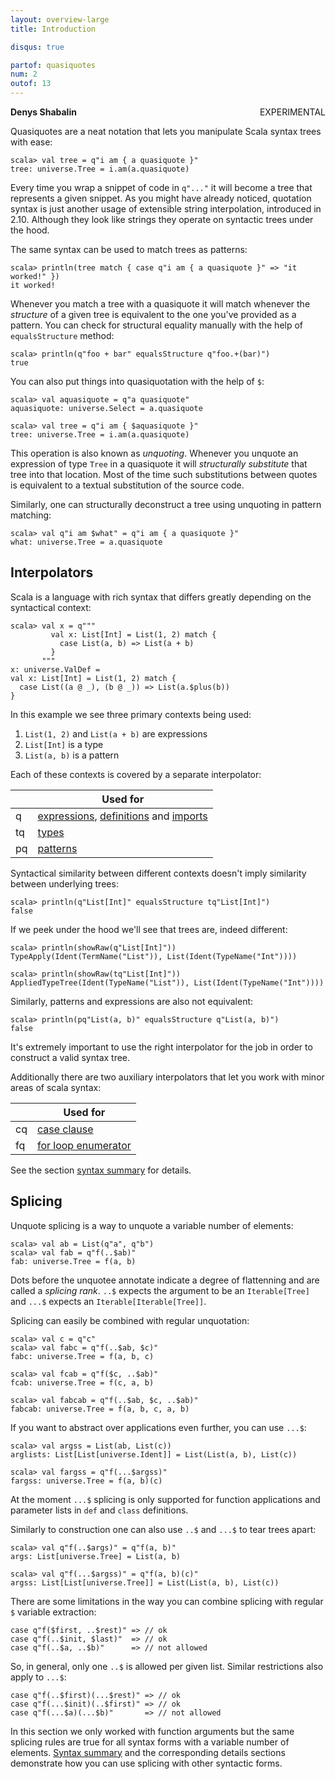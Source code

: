 ```yaml
---
layout: overview-large
title: Introduction

disqus: true

partof: quasiquotes
num: 2
outof: 13
---
```

**Denys Shabalin** <span class="label warning" style="float: right;">EXPERIMENTAL</span>

Quasiquotes are a neat notation that lets you manipulate Scala syntax trees with ease:

    scala> val tree = q"i am { a quasiquote }"
    tree: universe.Tree = i.am(a.quasiquote)

Every time you wrap a snippet of code in `q"..."` it will become a tree that represents a given snippet. As you might have already noticed, quotation syntax is just another usage of extensible string interpolation, introduced in 2.10. Although they look like strings they operate on syntactic trees under the hood.

The same syntax can be used to match trees as patterns:

    scala> println(tree match { case q"i am { a quasiquote }" => "it worked!" })
    it worked!

Whenever you match a tree with a quasiquote it will match whenever the *structure* of a given tree is equivalent to the one you\'ve provided as a pattern. You can check for structural equality manually with the help of `equalsStructure` method:

    scala> println(q"foo + bar" equalsStructure q"foo.+(bar)")
    true

You can also put things into quasiquotation with the help of `$`:

    scala> val aquasiquote = q"a quasiquote"
    aquasiquote: universe.Select = a.quasiquote

    scala> val tree = q"i am { $aquasiquote }"
    tree: universe.Tree = i.am(a.quasiquote)

This operation is also known as *unquoting*. Whenever you unquote an expression of type `Tree` in a quasiquote it will *structurally substitute* that tree into that location. Most of the time such substitutions between quotes is equivalent to a textual substitution of the source code.

Similarly, one can structurally deconstruct a tree using unquoting in pattern matching:

    scala> val q"i am $what" = q"i am { a quasiquote }"
    what: universe.Tree = a.quasiquote

## Interpolators

Scala is a language with rich syntax that differs greatly depending on the syntactical context:

    scala> val x = q"""
             val x: List[Int] = List(1, 2) match {
               case List(a, b) => List(a + b)
             }
           """
    x: universe.ValDef =
    val x: List[Int] = List(1, 2) match {
      case List((a @ _), (b @ _)) => List(a.$plus(b))
    }

In this example we see three primary contexts being used:

1. `List(1, 2)` and `List(a + b)` are expressions
2. `List[Int]` is a type
3. `List(a, b)` is a pattern

Each of these contexts is covered by a separate interpolator:

    | Used for
----|----------------
 q  | [expressions](/overviews/quasiquotes/syntax-summary.html#expressions), [definitions](/overviews/quasiquotes/syntax-summary.html#definitions) and [imports](http://localhost:4000/overviews/quasiquotes/expression-details.html#import)
 tq | [types](/overviews/quasiquotes/syntax-summary.html#types)
 pq | [patterns](/overviews/quasiquotes/syntax-summary.html#patterns)

Syntactical similarity between different contexts doesn\'t imply similarity between underlying trees:

    scala> println(q"List[Int]" equalsStructure tq"List[Int]")
    false

If we peek under the hood we'll see that trees are, indeed different:

    scala> println(showRaw(q"List[Int]"))
    TypeApply(Ident(TermName("List")), List(Ident(TypeName("Int"))))

    scala> println(showRaw(tq"List[Int]"))
    AppliedTypeTree(Ident(TypeName("List")), List(Ident(TypeName("Int"))))

Similarly, patterns and expressions are also not equivalent:

    scala> println(pq"List(a, b)" equalsStructure q"List(a, b)")
    false

It's extremely important to use the right interpolator for the job in order to construct a valid syntax tree.

Additionally there are two auxiliary interpolators that let you work with minor areas of scala syntax:

    | Used for
----|-------------------------------------
 cq | [case clause](/overviews/quasiquotes/syntax-summary.html#auxiliary)
 fq | [for loop enumerator](/overviews/quasiquotes/syntax-summary.html#auxiliary)

See the section [syntax summary](/overviews/quasiquotes/syntax-summary.html) for details.

## Splicing

Unquote splicing is a way to unquote a variable number of elements:

    scala> val ab = List(q"a", q"b")
    scala> val fab = q"f(..$ab)"
    fab: universe.Tree = f(a, b)

Dots before the unquotee annotate indicate a degree of flattenning and are called a *splicing rank*. `..$` expects the argument to be an `Iterable[Tree]` and `...$` expects an `Iterable[Iterable[Tree]]`.

Splicing can easily be combined with regular unquotation:

    scala> val c = q"c"
    scala> val fabc = q"f(..$ab, $c)"
    fabc: universe.Tree = f(a, b, c)

    scala> val fcab = q"f($c, ..$ab)"
    fcab: universe.Tree = f(c, a, b)

    scala> val fabcab = q"f(..$ab, $c, ..$ab)"
    fabcab: universe.Tree = f(a, b, c, a, b)

If you want to abstract over applications even further, you can use `...$`:

    scala> val argss = List(ab, List(c))
    arglists: List[List[universe.Ident]] = List(List(a, b), List(c))

    scala> val fargss = q"f(...$argss)"
    fargss: universe.Tree = f(a, b)(c)

At the moment `...$` splicing is only supported for function applications and parameter lists in `def` and `class` definitions.

Similarly to construction one can also use `..$` and `...$` to tear trees apart:

    scala> val q"f(..$args)" = q"f(a, b)"
    args: List[universe.Tree] = List(a, b)

    scala> val q"f(...$argss)" = q"f(a, b)(c)"
    argss: List[List[universe.Tree]] = List(List(a, b), List(c))

There are some limitations in the way you can combine splicing with regular `$` variable extraction:

    case q"f($first, ..$rest)" => // ok
    case q"f(..$init, $last)"  => // ok
    case q"f(..$a, ..$b)"      => // not allowed

So, in general, only one `..$` is allowed per given list. Similar restrictions also apply to `...$`:

    case q"f(..$first)(...$rest)" => // ok
    case q"f(...$init)(..$first)" => // ok
    case q"f(...$a)(...$b)"       => // not allowed

In this section we only worked with function arguments but the same splicing rules are true for all syntax forms with a variable number of elements. [Syntax summary](/overviews/quasiquotes/syntax-summary.html) and the corresponding details sections demonstrate how you can use splicing with other syntactic forms.

